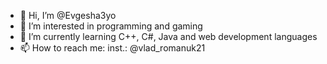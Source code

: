 - 👋 Hi, I’m @Evgesha3yo
- 👀 I’m interested in programming and gaming
- 🌱 I’m currently learning C++, C#, Java and web development languages
- 📫 How to reach me: inst.: @vlad_romanuk21
